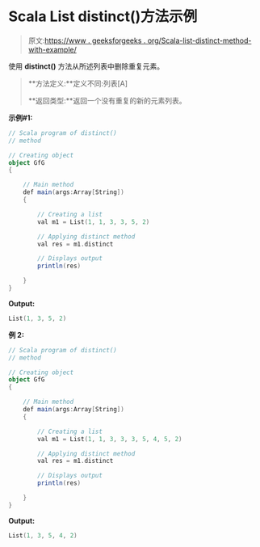 # Scala List distinct()方法示例

> 原文:[https://www . geeksforgeeks . org/Scala-list-distinct-method-with-example/](https://www.geeksforgeeks.org/scala-list-distinct-method-with-example/)

使用 **distinct()** 方法从所述列表中删除重复元素。

> **方法定义:**定义不同:列表[A]
> 
> **返回类型:**返回一个没有重复的新的元素列表。

**示例#1:**

```scala
// Scala program of distinct()
// method

// Creating object
object GfG
{ 

    // Main method
    def main(args:Array[String])
    {

        // Creating a list
        val m1 = List(1, 1, 3, 3, 5, 2)

        // Applying distinct method
        val res = m1.distinct

        // Displays output
        println(res)

    }
}
```

**Output:**

```scala
List(1, 3, 5, 2)

```

**例 2:**

```scala
// Scala program of distinct()
// method

// Creating object
object GfG
{ 

    // Main method
    def main(args:Array[String])
    {

        // Creating a list
        val m1 = List(1, 1, 3, 3, 3, 5, 4, 5, 2)

        // Applying distinct method
        val res = m1.distinct

        // Displays output
        println(res)

    }
}
```

**Output:**

```scala
List(1, 3, 5, 4, 2)

```